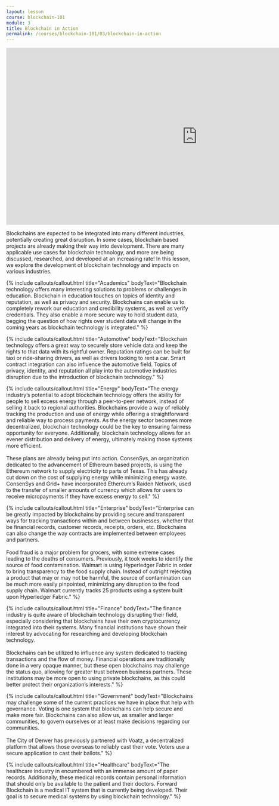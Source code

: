 ```yaml
---
layout: lesson
course: blockchain-101
module: 3
title: Blockchain in Action
permalink: /courses/blockchain-101/03/blockchain-in-action
---
```


<iframe width="1024" height="475" src="https://www.youtube.com/embed/FsdmXlZx-U4?rel=0" frameborder="0" allow="accelerometer; autoplay; encrypted-media; gyroscope; picture-in-picture" allowfullscreen></iframe>

<p><span class="openingParagraph">Blockchains are expected to be integrated into many different industries, potentially creating great disruption. In some cases, blockchain based projects are already making their way into development. There are many applicable use cases for blockchain technology, and more are being discussed, researched, and developed at an increasing rate! In this lesson, we explore the development of blockchain technology and impacts on various industries.
</span>
  
{% include callouts/callout.html title="Academics" bodyText="Blockchain technology offers many interesting solutions to problems or challenges in education. Blockchain in education touches on topics of identity and reputation, as well as privacy and security. Blockchains can enable us to completely rework our education and credibility systems, as well as verify credentials. They also enable a more secure way to hold student data, begging the question of how rights over student data will change in the coming years as blockchain technology is integrated." %}

{% include callouts/callout.html title="Automotive" bodyText="Blockchain technology offers a great way to securely store vehicle data and keep the rights to that data with its rightful owner. Reputation ratings can be built for taxi or ride-sharing drivers, as well as drivers looking to rent a car. Smart contract integration can also influence the automotive field. Topics of privacy, identity, and reputation all play into the automotive industries disruption due to the introduction of blockchain technology." %}

{% include callouts/callout.html title="Energy" bodyText="The energy industry’s potential to adopt blockchain technology offers the ability for people to sell excess energy through a peer-to-peer network, instead of selling it back to regional authorities. Blockchains provide a way of reliably tracking the production and use of energy while offering a straightforward and reliable way to process payments. As the energy sector becomes more decentralized, blockchain technology could be the key to ensuring fairness opportunity for everyone. Additionally, blockchain technology allows for an evener distribution and delivery of energy, ultimately making those systems more efficient.
<br>
<br>
These plans are already being put into action. ConsenSys, an organization dedicated to the advancement of Ethereum based projects, is using the Ethereum network to supply electricity to parts of Texas. This has already cut down on the cost of supplying energy while minimizing energy waste. ConsenSys and Grid+ have incorporated Ethereum’s Raiden Network, used to the transfer of smaller amounts of currency which allows for users to receive micropayments if they have excess energy to sell." %}

{% include callouts/callout.html title="Enterprise" bodyText="Enterprise can be greatly impacted by blockchains by providing secure and transparent ways for tracking transactions within and between businesses, whether that be financial records, customer records, receipts, orders, etc. Blockchains can also change the way contracts are implemented between employees and partners. 
<br>
<br>
Food fraud is a major problem for grocers, with some extreme cases leading to the deaths of consumers. Previously, it took weeks to identify the source of food contamination. Walmart is using Hyperledger Fabric in order to bring transparency to the food supply chain. Instead of outright rejecting a product that may or may not be harmful, the source of contamination can be much more easily pinpointed, minimizing any disruption to the food supply chain. Walmart currently tracks 25 products using a system built upon Hyperledger Fabric." %}

{% include callouts/callout.html title="Finance" bodyText="The finance industry is quite aware of blockchain technology disrupting their field, especially considering that blockchains have their own cryptocurrency integrated into their systems. Many financial institutions have shown their interest by advocating for researching and developing blockchain technology.
<br>
<br>
Blockchains can be utilized to influence any system dedicated to tracking transactions and the flow of money. Financial operations are traditionally done in a very opaque manner, but these open blockchains may challenge the status quo, allowing for greater trust between business partners. These institutions may be more open to using private blockchains, as this could better protect their organization’s interests." %}

{% include callouts/callout.html title="Government" bodyText="Blockchains may challenge some of the current practices we have in place that help with governance. Voting is one system that blockchains can help secure and make more fair. Blockchains can also allow us, as smaller and larger communities, to govern ourselves or at least make decisions regarding our communities.
<br>
<br>
The City of Denver has previously partnered with Voatz, a decentralized platform that allows those overseas to reliably cast their vote. Voters use a secure application to cast their ballots." %}

{% include callouts/callout.html title="Healthcare" bodyText="The healthcare industry in encumbered with an immense amount of paper records. Additionally, these medical records contain personal information that should only be available to the patient and their doctors. Forward Blockchain is a medical IT system that is currently being developed. Their goal is to secure medical systems by using blockchain technology." %}

